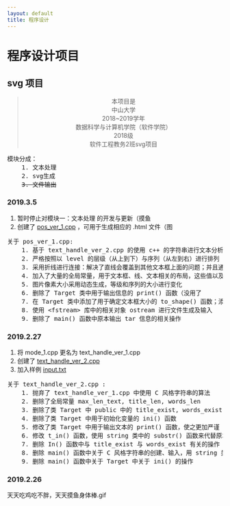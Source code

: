 ```yaml
---
layout: default
title: 程序设计
---
```


# 程序设计项目

## svg 项目

<blockquote style="text-align: center; ">
本项目是<br>
中山大学<br>
2018~2019学年<br>
数据科学与计算机学院（软件学院）<br>
2018级<br>
软件工程教务2班svg项目<br>
</blockquote>

<pre>
模块分成：
    1. 文本处理  
    2. svg生成  
    <del>3. 文件输出</del>
</pre>

### 2019.3.5
1. 暂时停止对模块一：文本处理 的开发与更新（摸鱼
2. 创建了 <a href="https://guthub.com/FFFengMJL/blog/blob/master/work/svg/pos_ver_1.cpp" target="_blank">pos_ver_1.cpp</a> ，可用于生成相应的 .html 文件（图

<pre>
关于 pos_ver_1.cpp:
    1. 基于 text_handle_ver_2.cpp 的使用 c++ 的字符串进行文本分析得到的数据进行进一步处理
    2. 严格按照以 level 的层级（从上到下）与序列（从左到右）进行排列（好丑哦，考虑下次搞成金字塔型
    3. 采用折线进行连接：解决了直线会覆盖到其他文本框上面的问题；并且通过偏移量解决重叠问题
    4. 加入了大量的全局常量，用于文本框、线、文本相关的布局，这些值以及字符串都是可修改的
    5. 图片像素大小采用动态生成，等级和序列的大小进行变化
    6. 删除了 Target 类中用于输出信息的 print() 函数（没用了
    7. 在 Target 类中添加了用于确定文本框大小的 to_shape() 函数；添加了用于进行坐标定位 position() 函数
    8. 使用 &lt;fstream&gt; 库中的相关对象 ostream 进行文件生成及输入
    9. 删除了 main() 函数中原本输出 tar 信息的相关操作
</pre>

### 2019.2.27

1. 将 mode_1.cpp 更名为 text_handle_ver_1.cpp  
2. 创建了 <a href="https://github.com/FFFengMJL/blog/blob/master/work/svg/text_handle_ver_2.cpp" target="_blank">text_handle_ver_2.cpp</a>  
3. 加入样例 <a href="https://github.com/FFFengMJL/blog/blob/master/work/svg/input.txt#L1" target="_blank">input.txt</a> 

<pre>
关于 text_handle_ver_2.cpp :
    1. 抛弃了 text_handle_ver_1.cpp 中使用 C 风格字符串的算法
    2. 删除了全局常量 max_len_text, title_len, words_len
    3. 删除了类 Target 中 public 中的 title_exist, words_exist，通过判断 title 与 words 的长度来代替前两者原本的作用
    4. 删除了类 Target 中用于初始化变量的 ini() 函数
    5. 修改了类 Target 中用于输出文本的 print() 函数，使之更加严谨
    6. 修改 t_in() 函数，使用 string 类中的 substr() 函数来代替原本字符串的复制
    7. 删除 In() 函数中与 title_exist 与 words_exist 有关的操作
    8. 删除 main() 函数中关于 C 风格字符串的创建、输入，用 string 类进行代替
    9. 删除 main() 函数中关于 Target 中关于 ini() 的操作
</pre>

### 2019.2.26

天天吃鸡吃不胖，天天摸鱼身体棒.gif